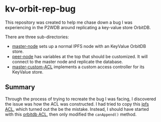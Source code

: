 # kv-orbit-rep-bug

This repository was created to help me chase down a bug I was experiencing in the P2WDB around replicating a key-value store OrbitDB.

There are three sub-directories:

- [master-node](./master-node) sets up a normal IPFS node with an KeyValue OrbitDB store.
- [peer-node](./peer-node) has variables at the top that should be customized. It will connect to the master node and replicate the database.
- [master-custom-ACL](./master-custom-ACL) implements a custom access controller for its KeyValue store.

## Summary

Through the process of trying to recreate the bug I was facing, I discovered the issue was how the ACL was constructed. I had tried to copy this [ipfs ACL](https://github.com/orbitdb/orbit-db-access-controllers/blob/main/src/ipfs-access-controller.js), which turned out the be the mistake. Instead, I should have started with this [orbitdb ACL](https://github.com/orbitdb/orbit-db-access-controllers/blob/main/src/orbitdb-access-controller.js), then only modified the `canAppend()` method.
